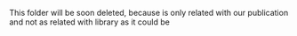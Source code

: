 This folder will be soon deleted, because is only related with our publication and not as related with library as it could be